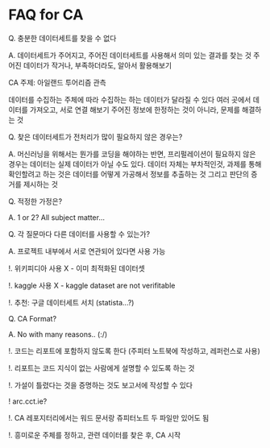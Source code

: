 # FAQ for CA

Q. 충분한 데이터세트를 찾을 수 없다

A. 데이터세트가 주어지고, 주어진 데이터세트를 사용해서 의미 있는 결과를 찾는 것
주어진 데이터가 작거나, 부족하더라도, 알아서 활용해보기

CA 주제: 아일랜드 투어리즘 관측

데이터를 수집하는 주체에 따라 수집하는 하는 데이터가 달라질 수 있다
여러 곳에서 데이터를 가져오고, 서로 연결 해보기
주어진 정보에 한정하는 것이 아니라, 문제를 해결하는 것

Q. 찾은 데이터세트가 전처리가 많이 필요하지 않은 경우는?

A. 머신러닝을 위해서는 뭔가를 코딩을 해야하는 반면, 프리펄레이션이 필요하지 않은 경우는 데이터는 실제 데이터가 아닐 수도 있다. 데이터 자체는 부차적인것, 과제를 통해 확인할려고 하는 것은 데이터를 어떻게 가공해서 정보를 추출하는 것 그리고 판단의 증거를 제시하는 것

Q. 적정한 가정은?

A. 1 or 2? All subject matter...

Q. 각 질문마다 다른 데이터를 사용할 수 있는가?

A. 프로젝트 내부에서 서로 연관되어 있다면 사용 가능

!. 위키피디아 사용 X - 이미 최적화된 데이터셋

!. kaggle 사용 X - kaggle dataset are not verifitable

!. 추천: 구글 데이터세트 서치 (statista...?)

Q. CA Format?

A. No with many reasons.. (:/)

!. 코드는 리포트에 포함하지 않도록 한다 (주피터 노트북에 작성하고, 레퍼런스로 사용)

!. 리포트는 코드 지식이 없는 사람에게 설명할 수 있도록 하는 것

!. 가설이 틀렸다는 것을 증명하는 것도 보고서에 작성할 수 있다

! arc.cct.ie?

!. CA 레포지터리에서는 워드 문서랑 쥬피터노트 두 파일만 있어도 됨

!. 흥미로운 주체를 정하고, 관련 데이터를 찾은 후, CA 시작
